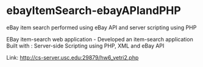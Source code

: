 # ebayItemSearch-ebayAPIandPHP
eBay item search performed using eBay API and server scripting using PHP 

EBay item-search web application - Developed an item-search application Built with : Server-side Scripting using PHP, XML and eBay API 

Link:   http://cs-server.usc.edu:29879/hw6_vetri2.php 
